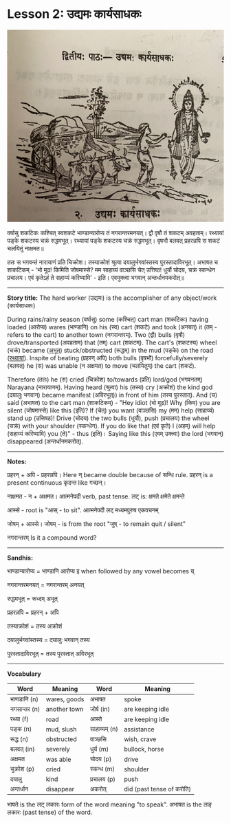 # Lesson 2: उद्यमः कार्यसाधकः

![Picture of the Cart man, bulls, and Lord Narayana](./images/r1l2.jpg)

वर्षासु शकटिकः कश्चित् स्वशकटे भाण्डान्यारोप्य तं नगरान्तरमनयत्। द्वौ वृषौ तं शकटम् अवहताम्। रथ्यायां पङ्के शकटस्य चक्रं रुद्धमभूत्। रथ्यायां पङ्के शकटस्य चक्रं रुद्धमभूत्। वृषभौ बलवत् प्रहरन्नपि स शकटं चलयितुं नाक्षमत॥

ततः स भगवन्तं नारायाणं प्रति चिक्रोश। तस्याक्रोशं श्रुत्वा दयालुर्भगवांस्तस्य पुरस्तादाविरभूत्। अभाषत च शाकटिकम् - 'भो मूढ! किमिति जोषमास्से? मम साहाय्यं वाञ्छसि चेत् उत्तिष्ठ! धुर्यौ चोदय, चक्रं स्कन्धेन प्रचालय। एवं कृतेऽहं ते सहाय्यं करिष्यामि' - इति। एवमुक्त्वा भगवान् अन्तर्धानमकरोत्॥

---

**Story title:** The hard worker (उद्यमः) is the accomplisher of any object/work (कार्यसाधकः)

During rains/rainy season (वर्षासु) some (कश्चित्) cart man (शकटिकः) having loaded (आरोप्य) wares (भाण्डानि) on his (स्व) cart (शकटे) and took (अनयत्) it (तम् -refers to the cart)  to another town (नगरान्तरम्). Two (द्वौ) bulls (वृषौ) drove/transported (अवहताम) that (तम्) cart (शकटम्). The cart's (शकटस्य) wheel (चक्रं) became ([अभूत्](https://learnsanskrit.wordpress.com/2018/09/29/%E0%A4%85%E0%A4%AD%E0%A5%82%E0%A4%A4%E0%A5%8D-he-happened/)) stuck/obstructed (रूद्धम्) in the mud (पङ्के) on the road ([रथ्यायां](https://sanskritabhyas.in/%E0%A4%B0%E0%A4%A5%E0%A5%8D%E0%A4%AF%E0%A4%BE-%E0%A4%B6%E0%A4%AC%E0%A5%8D%E0%A4%A6-%E0%A4%B0%E0%A5%82%E0%A4%AA)).
Inspite of beating (प्रहरन् अपि) both bulls (वृषभौ) forcefully/severely (बलवत्)
he (स) was unable (न अक्षमत) to move (चलयितुम्) the cart (शकटं).

Therefore (ततः) he (स) cried (चिक्रोश) to/towards (प्रति) lord/god (भगवनतम्) Narayana (नारायाणम्). Having heard (श्रुत्वा) his (तस्य) cry (अक्रोशं) the kind god (दयालुः भगवान्) became manifest (अविरभूत्)) in front of him (तस्य पुरस्तात्). And (च) said (अभाषत) to the cart man (शाकटिकम्) - "Hey idiot (भो मूढ)! Why (किम) you are silent (जोषमास्से) like this (इति)? If (चेत्) you want (वाञ्छसि) my (मम) help (साहाय्यं) stand up (उत्तिषठ)! Drive (चोदय) the two bulls (धुर्यौ), push (प्रचालय) the wheel (चक्रं) with your shoulder (स्कन्धेन). If you do like that (एवं कृते) I (अहम्) will help (सहाय्यं करिष्यामि) you (ते)" - thus (इति)। Saying like this (एवम् उक्त्वा) the lord (भगवान्) disappeared (अन्तर्धानमकरोत्).

---

**Notes:**



प्रहरन् + अपि - प्रहरन्नपि। Here न् became double because of सन्धि rule. प्रहरन् is a present continuous कृदन्त like गच्छन्।

नाक्षमत - न + अक्षमत। आत्मनेपदी verb, past tense. लट् is: क्षमते  क्षमेते  क्षमन्ते

आस्से - root is "आस् - to sit". आत्मनेपदी लट् मध्यमपुरुष एकवचनम्

जोषम् + आस्से। जोषम् - is from the root "जुष् - to remain quit / silent"

नगरान्तरम् Is it a compound word?

---

**Sandhis:**

भाण्डान्यारोप्य = भाण्डानि आरोप्य  इ when followed by any vowel becomes य्

नगरान्तरमनयत् = नगरान्तरम् अनयत्

रुद्धमभूत् = रूध्दम् अभूत्

प्रहरन्नपि = प्रहरन् + अपि

तस्याक्रोशं = तस्य अक्रोशं

दयालुर्भगवांस्तस्य = दयालुः भगवान् तस्य

पुरस्तादाविरभूत् = तस्य पुरस्तात् अविरभूत्

---

**Vocabulary**

| Word | Meaning | Word | Meaning |
| --- | --- | --- | --- |
| भाणडानि (n) | wares, goods | अभाषत | spoke |
| नगसान्तर (n) | another town | जोर्ष (in) | are keeping idle |
| रथ्या (f) | road | आस्ते | are keeping idle |
| पङ्क (n) | mud, slush | साहाय्यम् (n) | assistance |
| रूद्ध (n) | obstructed | वाञ्छसि | wish, crave |
| बलवत् (in) | severely | धुर्य (m) | bullock, horse |
| अक्षमत | was able | चोदय (p) | drive |
| चुक्रोश (p) | cried | स्कन्ध (m) | shoulder |
| दयालु | kind  | प्रचालय (p) | push |
| अन्तर्धान | disappear | अकरोत् | did (past tense of करोति)|

भाषते is the लट् लकारः form of the word meaning "to speak". अभाषत is the
लङ् लकारः (past tense) of the word.
